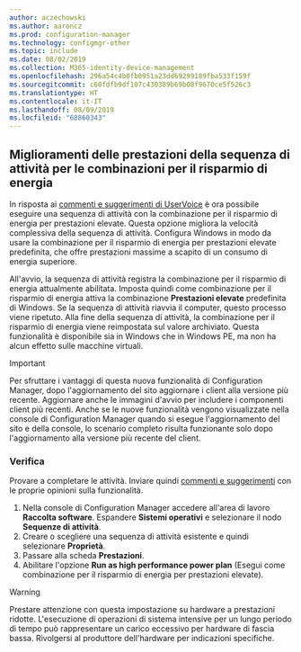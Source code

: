 ```yaml
---
author: aczechowski
ms.author: aaroncz
ms.prod: configuration-manager
ms.technology: configmgr-other
ms.topic: include
ms.date: 08/02/2019
ms.collection: M365-identity-device-management
ms.openlocfilehash: 296a54c4b0fb0951a23dd69299189fba533f159f
ms.sourcegitcommit: c60fdfb9df107c430389b69b08f9670ce5f526c3
ms.translationtype: HT
ms.contentlocale: it-IT
ms.lasthandoff: 08/09/2019
ms.locfileid: "68860343"
---
```

## <a name="bkmk_tsperf"></a> Miglioramenti delle prestazioni della sequenza di attività per le combinazioni per il risparmio di energia

<!--3555926-->

In risposta ai [commenti e suggerimenti di UserVoice](https://configurationmanager.uservoice.com/forums/300492-ideas/suggestions/13442805-speed-up-osd-by-having-configmgr-set-high-performa) è ora possibile eseguire una sequenza di attività con la combinazione per il risparmio di energia per prestazioni elevate. Questa opzione migliora la velocità complessiva della sequenza di attività. Configura Windows in modo da usare la combinazione per il risparmio di energia per prestazioni elevate predefinita, che offre prestazioni massime a scapito di un consumo di energia superiore.

All'avvio, la sequenza di attività registra la combinazione per il risparmio di energia attualmente abilitata. Imposta quindi come combinazione per il risparmio di energia attiva la combinazione **Prestazioni elevate** predefinita di Windows. Se la sequenza di attività riavvia il computer, questo processo viene ripetuto. Alla fine della sequenza di attività, la combinazione per il risparmio di energia viene reimpostata sul valore archiviato. Questa funzionalità è disponibile sia in Windows che in Windows PE, ma non ha alcun effetto sulle macchine virtuali.

> [!Important]
> Per sfruttare i vantaggi di questa nuova funzionalità di Configuration Manager, dopo l'aggiornamento del sito aggiornare i client alla versione più recente. Aggiornare anche le immagini d'avvio per includere i componenti client più recenti. Anche se le nuove funzionalità vengono visualizzate nella console di Configuration Manager quando si esegue l'aggiornamento del sito e della console, lo scenario completo risulta funzionante solo dopo l'aggiornamento alla versione più recente del client.

### <a name="try-it-out"></a>Verifica

Provare a completare le attività. Inviare quindi [commenti e suggerimenti](/sccm/core/understand/find-help#product-feedback) con le proprie opinioni sulla funzionalità.

1. Nella console di Configuration Manager accedere all'area di lavoro **Raccolta software**. Espandere **Sistemi operativi** e selezionare il nodo **Sequenze di attività**.
1. Creare o scegliere una sequenza di attività esistente e quindi selezionare **Proprietà**.
1. Passare alla scheda **Prestazioni**.
1. Abilitare l'opzione **Run as high performance power plan** (Esegui come combinazione per il risparmio di energia per prestazioni elevate).

> [!Warning]
> Prestare attenzione con questa impostazione su hardware a prestazioni ridotte. L'esecuzione di operazioni di sistema intensive per un lungo periodo di tempo può rappresentare un carico eccessivo per hardware di fascia bassa. Rivolgersi al produttore dell'hardware per indicazioni specifiche.
